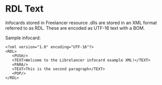 # RDL Text

Infocards stored in Freelancer resource .dlls are stored in an XML format referred to as RDL. These are encoded as UTF-16 text with a BOM. 
 
Sample infocard:
 
 ```
<?xml version="1.0" encoding="UTF-16"?>
<RDL>
    <PUSH/>
    <TEXT>Welcome to the Librelancer infocard example XML!</TEXT>
    <PARA/>
    <TEXT>This is the second paragraph</TEXT>
    <POP/>
</RDL>
```
